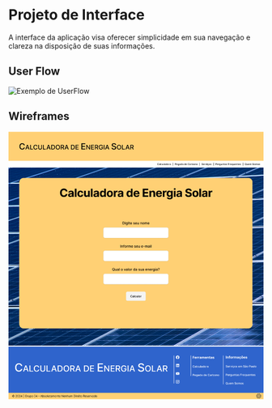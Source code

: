 
# Projeto de Interface

A interface da aplicação visa oferecer simplicidade em sua navegação e clareza na disposição de suas informações.

## User Flow

![Exemplo de UserFlow](img/userflow_v2.png)

## Wireframes

![Exemplo de Wireframe](img/wireframe_calculadora.png)

